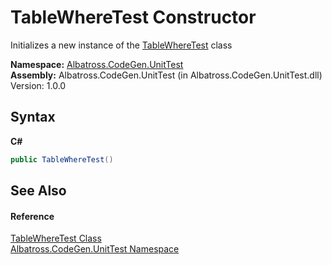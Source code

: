 # TableWhereTest Constructor 
 

Initializes a new instance of the <a href="6BB43CEC">TableWhereTest</a> class

**Namespace:**&nbsp;<a href="56BAD780">Albatross.CodeGen.UnitTest</a><br />**Assembly:**&nbsp;Albatross.CodeGen.UnitTest (in Albatross.CodeGen.UnitTest.dll) Version: 1.0.0

## Syntax

**C#**<br />
``` C#
public TableWhereTest()
```


## See Also


#### Reference
<a href="6BB43CEC">TableWhereTest Class</a><br /><a href="56BAD780">Albatross.CodeGen.UnitTest Namespace</a><br />